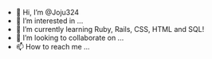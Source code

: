 - 👋 Hi, I’m @Joju324
- 👀 I’m interested in ...
- 🌱 I’m currently learning Ruby, Rails, CSS, HTML and SQL!
- 💞️ I’m looking to collaborate on ...
- 📫 How to reach me ...

<!---
Joju324/Joju324 is a ✨ special ✨ repository because its `README.md` (this file) appears on your GitHub profile.
You can click the Preview link to take a look at your changes.
--->
